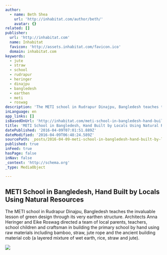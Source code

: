 ```yaml
---
author:
  - name: Beth Shea
    url: 'http://inhabitat.com/author/beth/'
    avatar: {}
related: []
publisher:
  url: 'http://inhabitat.com'
  name: Inhabitat
  favicon: 'http://assets.inhabitat.com/favicon.ico'
  domain: inhabitat.com
keywords:
  - jute
  - straw
  - school
  - rudrapur
  - heringer
  - dinajpu
  - bangledesh
  - earthen
  - meti
  - roswag
description: 'The METI school in Rudrapur Dinajpu, Bangledesh teaches the invaluable lesson of green design through its very earthen structure. Architects Anna Heringer and Eike Roswag directed a team of local parents, teachers, school children and craftsman in building the primary school by hand using raw materials including bamboo, straw, jute rope and the ancient building material cob (a layered mixture of wet earth, rice, straw and jute).'
inLanguage: en
app_links: []
isBasedOnUrl: 'http://inhabitat.com/meti-school-in-bangledesh-hand-built-by-locals-using-natural-resources/'
title: 'METI School in Bangledesh, Hand Built by Locals Using Natural Resources'
datePublished: '2016-04-09T07:01:51.889Z'
dateModified: '2016-04-09T06:48:24.589Z'
sourcePath: _posts/2016-04-09-meti-school-in-bangledesh-hand-built-by-locals-using-natura.md
published: true
inFeed: true
hasPage: false
inNav: false
_context: 'http://schema.org'
_type: MediaObject

---
```

<article style=""><h1>METI School in Bangledesh, Hand Built by Locals Using Natural Resources</h1><p>The METI school in Rudrapur Dinajpu, Bangledesh teaches the invaluable lesson of green design through its very earthen structure. Architects Anna Heringer and Eike Roswag directed a team of local parents, teachers, school children and craftsman in building the primary school by hand using raw materials including bamboo, straw, jute rope and the ancient building material cob (a layered mixture of wet earth, rice, straw and jute).</p><img src="http://assets.inhabitat.com/files/2010/03/rudrapur_1.jpg" /></article>